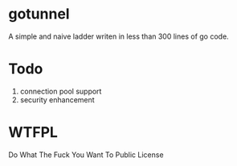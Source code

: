 # gotunnel

A simple and naive ladder writen in less than 300 lines of go code.

# Todo

1. connection pool support
2. security enhancement

# WTFPL 

Do What The Fuck You Want To Public License


